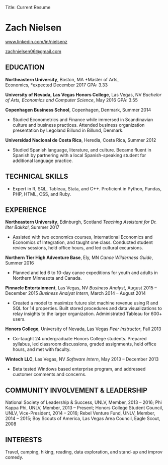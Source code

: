 Title: Current Resume
# Zach Nielsen
www.linkedin.com/in/nielsenz

zachnielsen06@gmail.com

## EDUCATION
**Northeastern University**, Boston, MA
*Master of Arts, Economics, *expected December 2017 
GPA: 3.33						     

**University of Nevada, Las Vegas Honors College**, Las Vegas, NV	*Bachelor of Arts, Economics and Computer Science*, May 2016
GPA: 3.55	             		

**Copenhagen Business School**, Copenhagen, Denmark, Summer 2014

- Studied Econometrics and Finance while immersed in Scandinavian culture and business practices.  Attended business organization presentation by Legoland Billund in Billund, Denmark.

**Universidad Nacional de Costa Rica**, Heredia, Costa Rica, Summer 2012 

- Studied Spanish language, literature, and culture. Became fluent in Spanish by partnering with a local Spanish-speaking student for additional language practice. 

## TECHNICAL SKILLS 
- Expert in R, SQL, Tableau, Stata, and C++. Proficient in Python, Pandas, PHP, HTML, CSS, and Ruby.

## EXPERIENCE
**Northeastern University**, Edinburgh, Scotland
*Teaching Assistant for Dr. Ilter Bakkal*, Summer 2017
- Assisted with two economics courses, International Economics and Economics of Integration, and taught one class. Conducted student review sessions, held office hours, and led cultural excursions.

**Northern Tier High Adventure Base**, Ely, MN 
*Canoe Wilderness Guide*, Summer 2016

- Planned and led 6 to 10-day canoe expeditions for youth and adults in Northern Minnesota and Canada.

**Pinnacle Entertainment**, Las Vegas, NV
*Business Analyst*, August 2015 – December 2015
*Business Analyst Intern*, March 2014 – August 2014

- Created a model to maximize future slot machine revenue using R and SQL for 14 properties. Built stored procedures and data visualizations to relay insights to the larger organization.  Administrated Tableau for 600+ users.

**Honors College**, University of Nevada, Las Vegas
*Peer Instructor*, Fall 2013

- Co-taught 24 undergraduate Honors College students.  Prepared syllabus, led classroom discussions, graded assignments, held office hours, and met with faculty.

**Wintech LLC**, Las Vegas, NV
*Software Intern*, May 2013 – December 2013

- Beta tested Windows based enterprise program, and addressed customer comments and concerns.

## COMMUNITY INVOLVEMENT & LEADERSHIP
National Society of Leadership & Success, UNLV, Member, 2013 – 2016; Phi Kappa Phi, UNLV, Member, 2013 – Present; Honors College Student Council, UNLV, Vice-President, 2014 – 2016; Rebel Venture Fund, UNLV, Member, 2014 – 2015; Boy Scouts of America, Las Vegas Area Council, Eagle Scout, 2008

## INTERESTS
Travel, camping, hiking, reading, data exploration, and stand-up and improv comedy.  
